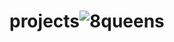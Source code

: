 # projects![8queens](https://user-images.githubusercontent.com/103003636/172020300-4de23dd2-a0c3-431e-9552-7ad82fe085df.png)
